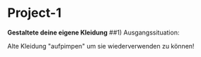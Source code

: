 # Project-1
**Gestaltete deine eigene Kleidung**
##1) Ausgangssituation:

Alte  Kleidung "aufpimpen" um sie wiederverwenden zu können!
